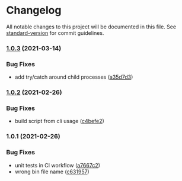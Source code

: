 # Changelog

All notable changes to this project will be documented in this file. See [standard-version](https://github.com/conventional-changelog/standard-version) for commit guidelines.

### [1.0.3](https://github.com/justinlettau/preval-build-info/compare/v1.0.2...v1.0.3) (2021-03-14)


### Bug Fixes

* add try/catch around child processes ([a35d7d3](https://github.com/justinlettau/preval-build-info/commit/a35d7d36dafa0b494be9693eafcbbc7c6dbb5115))

### [1.0.2](https://github.com/justinlettau/preval-build-info/compare/v1.0.1...v1.0.2) (2021-02-26)


### Bug Fixes

* build script from cli usage ([c4befe2](https://github.com/justinlettau/preval-build-info/commit/c4befe242f5c0de384e99734bfcc33074e38d29a))

### 1.0.1 (2021-02-26)


### Bug Fixes

* unit tests in CI workflow ([a7667c2](https://github.com/justinlettau/preval-build-info/commit/a7667c21fe9749b0fbe87facc170f5904892506c))
* wrong bin file name ([c631957](https://github.com/justinlettau/preval-build-info/commit/c6319577b1b795ead2e9fca2a4f00490c500e1a3))
